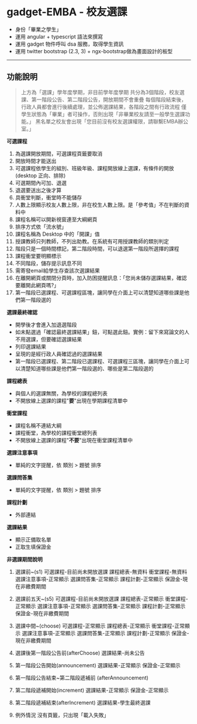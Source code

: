 gadget-EMBA - 校友選課
==========================

* 身份「畢業之學生」
* 運用 angular + typescript 語法來撰寫
* 運用 gadget 物件呼叫 dsa 服務，取得學生資訊
* 運用 twitter bootstrap (2.3, 3) + ngx-bootstrap做為畫面設計的板型


----------


功能說明
-------

> 上方為「選課」學年度學期，非目前學年度學期
> 共分為3個階段，校友選課、第一階段公告、第二階段公告，開放期間不會重疊
> 每個階段結束後，行政人員都會進行後續處理，並公佈選課結果，各階段之間有行政流程
> 僅學生狀態為「畢業」者可操作，否則出現「非畢業校友請至一般學生選課功能。」
> 黑名單之校友會出現「您目前沒有校友選課權限，請聯繫EMBA辦公室。」

**可選課程**

1. 為選課開放期間，可選課程頁籤要取消
2. 開放時間才能送出
3. 可選課程依學生的組別、班級年級、課程開放線上選課，有條件的開放(desktop 正向、排除)
4. 可選期間內可加、退選
5. 退選要送出之後才算
6. 具衝堂判斷，衝堂時不能儲存
7. 人數上限顯示校友人數上限，非在校生人數上限。是「參考值」不在判斷的資料中
8. 課程名稱可以開新視窗連至大綱網頁
9. 排序方式依「流水號」
10. 課程名稱為 Desktop 中的「開課」值
11. 授課教師只列教師，不列出助教。在系統有可用授課教師的類別判定
12. 階段只是一個時間標記，第二階段時間，可以退選第一階段所選擇的課程
13. 課程衝堂要明顯標示
14. 不同階段，儲存提示訊息不同
15. 需寄發email給學生存查該次選課結果
16. 在離開網頁或關閉分頁時，加入防困提醒訊息：「您尚未儲存選課結果，確認要離開此網頁嗎?」
18. 第一階段已選課程、可選課程區塊，讓同學在介面上可以清楚知道哪些課是他們第一階段選的

**選課最終確認**

- 開學後才會進入加退選階段
- 如未點選過「確認最終選課結果」鈕，可點選此鈕。實例：留下來寫論文的人不用選課，但要確認選課結果
- 列印選課結果
- 呈現的是經行政人員確認過的選課結果
- 第一階段已選課程、第二階段已選課程、可選課程三區塊，讓同學在介面上可以清楚知道哪些課是他們第一階段選的、哪些是第二階段選的

**課程總表**

- 與個人的選課無關，為學校的課程總列表
- 不開放線上選課的課程"**要**"出現在學期課程清單中

**衝堂課程**

- 課程名稱不連結大綱
- 課程衝堂，為學校的課程衝堂總列表
- 不開放線上選課的課程"**不要**"出現在衝堂課程清單中

**選課注意事項**

- 單純的文字提醒，依 類別 > 題號 排序

**選課問答集**

- 單純的文字提醒，依 類別 > 題號 排序

**課程計劃**

- 外部連結

**選課結果**

- 顯示正備取名單
- 正取生填保證金

**非選課期間說明**

1. 選課前~(s1)
可選課程-目前尚未開放選課
課程總表-無資料
衝堂課程-無資料
選課注意事項-正常顯示
選課問答集-正常顯示
課程計劃-正常顯示
保證金-現在非繳費期間

1. 選課前五天~(s5)
可選課程-目前尚未開放選課
課程總表-正常顯示
衝堂課程-正常顯示
選課注意事項-正常顯示
選課問答集-正常顯示
課程計劃-正常顯示
保證金-現在非繳費期間

2. 選課中間~(choose)
可選課程-正常顯示
課程總表-正常顯示
衝堂課程-正常顯示
選課注意事項-正常顯示
選課問答集-正常顯示
課程計劃-正常顯示
保證金-現在非繳費期間

3. 選課後第一階段公告前(afterChoose)
選課結果-尚未公告

4. 第一階段公告開始(announcement)
選課結果-正常顯示
保證金-正常顯示

5. 第一階段公告結束~第二階段遞補前 (afterAnnouncement)


6. 第二階段遞補開始(increment)
選課結果-正常顯示
保證金-正常顯示

7. 第二階段遞補結束(afterIncrement)
選課結果-學生最終選課

8. 例外情況
沒有頁籤，只出現「載入失敗」
